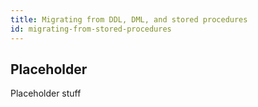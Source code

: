 ```yaml
---
title: Migrating from DDL, DML, and stored procedures
id: migrating-from-stored-procedures
---
```


## Placeholder
Placeholder stuff